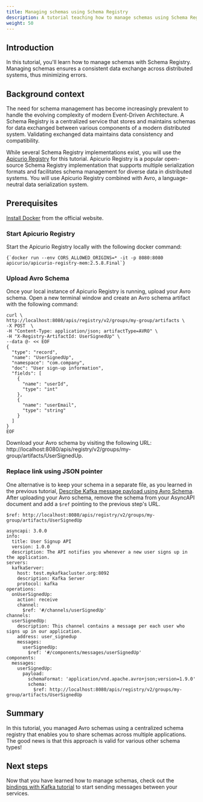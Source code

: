 ```yaml
---
title: Managing schemas using Schema Registry
description: A tutorial teaching how to manage schemas using Schema Registry.
weight: 50
---
```


## Introduction
In this tutorial, you'll learn how to manage schemas with Schema Registry. Managing schemas ensures a consistent data exchange across distributed systems, thus minimizing errors.

## Background context
The need for schema management has become increasingly prevalent to handle the evolving complexity of modern Event-Driven Architecture. A Schema Registry is a centralized service that stores and maintains schemas for data exchanged between various components of a modern distributed system. Validating exchanged data maintains data consistency and compatibility. 

While several Schema Registry implementations exist, you will use the [Apicurio Registry](https://www.apicur.io/registry/) for this tutorial. Apicurio Registry is a popular open-source Schema Registry implementation that supports multiple serialization formats and facilitates schema management for diverse data in distributed systems. You will use Apicurio Registry combined with Avro, a language-neutral data serialization system.

## Prerequisites
[Install Docker](https://docs.docker.com/engine/install/) from the official website.


### Start Apicurio Registry
Start the Apicurio Registry locally with the following docker command:
   
```
{`docker run --env CORS_ALLOWED_ORIGINS=* -it -p 8080:8080 apicurio/apicurio-registry-mem:2.5.8.Final`}
```

### Upload Avro Schema
Once your local instance of Apicurio Registry is running, upload your Avro schema. Open a new terminal window and create an Avro schema artifact with the following command:
   
```
curl \
http://localhost:8080/apis/registry/v2/groups/my-group/artifacts \
-X POST  \
-H "Content-Type: application/json; artifactType=AVRO" \
-H "X-Registry-ArtifactId: UserSignedUp" \
--data @- << EOF
{
  "type": "record",
  "name": "UserSignedUp",
  "namespace": "com.company",
  "doc": "User sign-up information",
  "fields": [
    {
      "name": "userId",
      "type": "int"
    },
    {
      "name": "userEmail",
      "type": "string"
    }
  ]
}
EOF
```

<Remember>
Download your Avro schema by visiting the following URL: 
http://localhost:8080/apis/registry/v2/groups/my-group/artifacts/UserSignedUp.
</Remember>

### Replace link using JSON pointer
One alternative is to keep your schema in a separate file, as you learned in the previous tutorial, [Describe Kafka message payload using Avro Schema](/docs/tutorials/kafka/configure-kafka-avro). After uploading your Avro schema, remove the schema from your AsyncAPI document and add a `$ref` pointing to the previous step's URL.
```
$ref: http://localhost:8080/apis/registry/v2/groups/my-group/artifacts/UserSignedUp
```

```
asyncapi: 3.0.0
info:
  title: User Signup API
  version: 1.0.0
  description: The API notifies you whenever a new user signs up in the application.
servers:
  kafkaServer:
    host: test.mykafkacluster.org:8092
    description: Kafka Server
    protocol: kafka
operations:
  onUserSignedUp:
    action: receive
    channel:
      $ref: '#/channels/userSignedUp'
channels:
  userSignedUp:
    description: This channel contains a message per each user who signs up in our application.
    address: user_signedup
    messages:
      userSignedUp:
        $ref: '#/components/messages/userSignedUp'
components:
  messages:
    userSignedUp:
      payload:
        schemaFormat: 'application/vnd.apache.avro+json;version=1.9.0'
        schema:
          $ref: http://localhost:8080/apis/registry/v2/groups/my-group/artifacts/UserSignedUp
```

## Summary
In this tutorial, you managed Avro schemas using a centralized schema registry that enables you to share schemas across multiple applications. The good news is that this approach is valid for various other schema types!

## Next steps
Now that you have learned how to manage schemas, check out the [bindings with Kafka tutorial](/docs/tutorials/kafka/bindings-with-Kafka) to start sending messages between your services.
